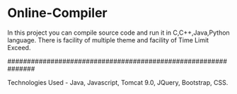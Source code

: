 # Online-Compiler

In this project you can compile source code and run it in C,C++,Java,Python language.
There is facility of multiple theme and facility of Time Limit Exceed.

###############################################################

Technologies Used  - Java, Javascript, Tomcat 9.0, JQuery, Bootstrap, CSS.

